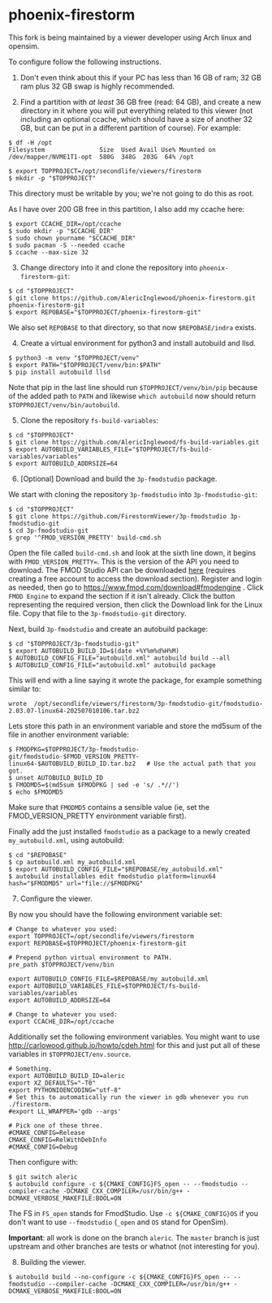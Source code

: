 # phoenix-firestorm

This fork is being maintained by a viewer developer using Arch linux and opensim.

To configure follow the following instructions.

1. Don't even think about this if your PC has less than 16 GB of ram; 32 GB ram plus 32 GB swap is highly recommended.

2. Find a partition with *at least* 36 GB free (read: 64 GB), and create a new directory in it where you will put everything related to this viewer
(not including an optional ccache, which should have a size of another 32 GB, but can be put in a different partition of course).
For example:
```
$ df -H /opt
Filesystem               Size  Used Avail Use% Mounted on
/dev/mapper/NVME1T1-opt  580G  348G  203G  64% /opt

$ export TOPPROJECT=/opt/secondlife/viewers/firestorm
$ mkdir -p "$TOPPROJECT"
```
This directory must be writable by you; we're not going to do this as root.

As I have over 200 GB free in this partition, I also add my ccache here:
```
$ export CCACHE_DIR=/opt/ccache
$ sudo mkdir -p "$CCACHE_DIR"
$ sudo chown yourname "$CCACHE_DIR"
$ sudo pacman -S --needed ccache
$ ccache --max-size 32
```

3. Change directory into it and clone the repository into `phoenix-firestorm-git`:
```
$ cd "$TOPPROJECT"
$ git clone https://github.com/AlericInglewood/phoenix-firestorm.git phoenix-firestorm-git
$ export REPOBASE="$TOPPROJECT/phoenix-firestorm-git"
```
We also set `REPOBASE` to that directory, so that now `$REPOBASE/indra` exists.

4. Create a virtual environment for python3 and install autobuild and llsd.
```
$ python3 -m venv "$TOPPROJECT/venv"
$ export PATH="$TOPPROJECT/venv/bin:$PATH"
$ pip install autobuild llsd
```
Note that pip in the last line should run `$TOPPROJECT/venv/bin/pip` because of the added path to `PATH`
and likewise `which autobuild` now should return `$TOPPROJECT/venv/bin/autobuild`.

5. Clone the repository `fs-build-variables`:
```
$ cd "$TOPPROJECT"
$ git clone https://github.com/AlericInglewood/fs-build-variables.git
$ export AUTOBUILD_VARIABLES_FILE="$TOPPROJECT/fs-build-variables/variables"
$ export AUTOBUILD_ADDRSIZE=64
```

6. [Optional] Download and build the `3p-fmodstudio` package.

We start with cloning the repository `3p-fmodstudio` into `3p-fmodstudio-git`:
```
$ cd "$TOPPROJECT"
$ git clone https://github.com/FirestormViewer/3p-fmodstudio 3p-fmodstudio-git
$ cd 3p-fmodstudio-git
$ grep '^FMOD_VERSION_PRETTY' build-cmd.sh
```
Open the file called `build-cmd.sh` and look at the sixth line down, it begins with `FMOD_VERSION_PRETTY=`.
This is the version of the API you need to download.
The FMOD Studio API can be downloaded [here](https://www.fmod.com/) (requires creating a free account to access the download section).
Register and login as needed, then go to https://www.fmod.com/download#fmodengine . Click `FMOD Engine` to expand the section if it isn't already.
Click the button representing the required version, then click the Download link for the Linux file.
Copy that file to the `3p-fmodstudio-git` directory.

Next, build `3p-fmodstudio` and create an autobuild package:
```
$ cd "$TOPPROJECT/3p-fmodstudio-git"
$ export AUTOBUILD_BUILD_ID=$(date +%Y%m%d%H%M)
$ AUTOBUILD_CONFIG_FILE="autobuild.xml" autobuild build --all
$ AUTOBUILD_CONFIG_FILE="autobuild.xml" autobuild package
```
This will end with a line saying it wrote the package, for example something similar to:
```
wrote  /opt/secondlife/viewers/firestorm/3p-fmodstudio-git/fmodstudio-2.03.07-linux64-202507010106.tar.bz2
```
Lets store this path in an environment variable and store the md5sum of the file in another environment variable:
```
$ FMODPKG=$TOPPROJECT/3p-fmodstudio-git/fmodstudio-$FMOD_VERSION_PRETTY-linux64-$AUTOBUILD_BUILD_ID.tar.bz2   # Use the actual path that you got.
$ unset AUTOBUILD_BUILD_ID
$ FMODMD5=$(md5sum $FMODPKG | sed -e 's/ .*//')
$ echo $FMODMD5
```
Make sure that `FMODMD5` contains a sensible value (ie, set the FMOD_VERSION_PRETTY environment variable first).

Finally add the just installed `fmodstudio` as a package to a newly created `my_autobuild.xml`, using autobuild:
```
$ cd "$REPOBASE"
$ cp autobuild.xml my_autobuild.xml
$ export AUTOBUILD_CONFIG_FILE="$REPOBASE/my_autobuild.xml"
$ autobuild installables edit fmodstudio platform=linux64 hash="$FMODMD5" url="file://$FMODPKG"
```

7. Configure the viewer.

By now you should have the following environment variable set:

```
# Change to whatever you used:
export TOPPROJECT=/opt/secondlife/viewers/firestorm
export REPOBASE=$TOPPROJECT/phoenix-firestorm-git

# Prepend python virtual environment to PATH.
pre_path $TOPPROJECT/venv/bin

export AUTOBUILD_CONFIG_FILE=$REPOBASE/my_autobuild.xml
export AUTOBUILD_VARIABLES_FILE=$TOPPROJECT/fs-build-variables/variables
export AUTOBUILD_ADDRSIZE=64

# Change to whatever you used:
export CCACHE_DIR=/opt/ccache
```
Additionally set the following environment variables.
You might want to use http://carlowood.github.io/howto/cdeh.html for this
and just put all of these variables in `$TOPPROJECT/env.source`.
```
# Something.
export AUTOBUILD_BUILD_ID=aleric
export XZ_DEFAULTS="-T0"
export PYTHONIOENCODING="utf-8"
# Set this to automatically run the viewer in gdb whenever you run ./firestorm.
#export LL_WRAPPER='gdb --args'

# Pick one of these three.
#CMAKE_CONFIG=Release
CMAKE_CONFIG=RelWithDebInfo
#CMAKE_CONFIG=Debug
```
Then configure with:
```
$ git switch aleric
$ autobuild configure -c ${CMAKE_CONFIG}FS_open -- --fmodstudio --compiler-cache -DCMAKE_CXX_COMPILER=/usr/bin/g++ -DCMAKE_VERBOSE_MAKEFILE:BOOL=ON
```
The FS in `FS_open` stands for FmodStudio. Use `-c ${CMAKE_CONFIG}OS` if you don't want to use `--fmodstudio` (`_open` and `OS` stand for OpenSim).

**Important**: all work is done on the branch `aleric`. The `master` branch is just upstream
and other branches are tests or whatnot (not interesting for you).

8. Building the viewer.
```
$ autobuild build --no-configure -c ${CMAKE_CONFIG}FS_open -- --fmodstudio --compiler-cache -DCMAKE_CXX_COMPILER=/usr/bin/g++ -DCMAKE_VERBOSE_MAKEFILE:BOOL=ON
```

